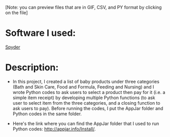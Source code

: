 [Note: you can preview files that are in GIF, CSV, and PY format by clicking on the file]

# Software I used: 
[Spyder](https://www.spyder-ide.org)

# Description: 
- In this project, I created a list of baby products under three categories (Bath and Skin Care, Food and Formula, Feeding and Nursing) and I wrote Python codes to ask users to select a product then pay for it (i.e. a simple item receipt) by developing multiple Python functions (to ask user to select item from the three categories, and a closing function to ask users to pay). Before running the codes, I put the AppJar folder and Python codes in the same folder. 

- Here's the link where you can find the AppJar folder that I used to run Python codes: http://appjar.info/Install/. 
